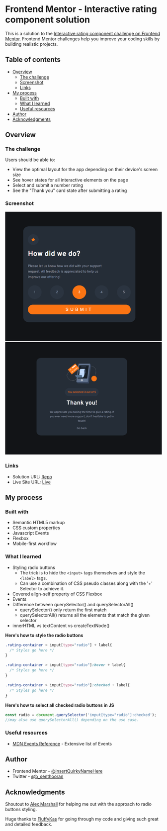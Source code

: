 # Frontend Mentor - Interactive rating component solution

This is a solution to the [Interactive rating component challenge on Frontend Mentor](https://www.frontendmentor.io/challenges/interactive-rating-component-koxpeBUmI). Frontend Mentor challenges help you improve your coding skills by building realistic projects. 

## Table of contents

- [Overview](#overview)
  - [The challenge](#the-challenge)
  - [Screenshot](#screenshot)
  - [Links](#links)
- [My process](#my-process)
  - [Built with](#built-with)
  - [What I learned](#what-i-learned)
  - [Useful resources](#useful-resources)
- [Author](#author)
- [Acknowledgments](#acknowledgments)

## Overview

### The challenge

Users should be able to:

- View the optimal layout for the app depending on their device's screen size
- See hover states for all interactive elements on the page
- Select and submit a number rating
- See the "Thank you" card state after submitting a rating

### Screenshot

![](./ss/SS1.png)
![](./ss/SS2.png)

### Links

- Solution URL: [Repo](https://github.com/insertQuirkyNameHere/css-challenges/blob/main/Challenge2/)
- Live Site URL: [Live](https://sens-css-challenges.netlify.app/challenge2/)

## My process

### Built with
- Semantic HTML5 markup
- CSS custom properties
- Javascript Events
- Flexbox
- Mobile-first workflow


### What I learned

- Styling radio buttons
  - The trick is to hide the `<input>` tags themselves and style the `<label>` tags.
  - Can use a combination of CSS pseudo classes along with the '+' Selector to achieve it.
- Covered align-self property of CSS Flexbox
- Events
- Difference between querySelector() and querySelectorAll()
  - querySelector() only return the first match
  - querySelectorAll() returns all the elements that match the given selector
- innerHTML vs textContent vs createTextNode()

**Here's how to style the radio buttons**
```css
.rating-container > input[type="radio"] + label{
  /* Styles go here */
}
```

```css
.rating-container > input[type="radio"]:hover + label{
  /* Styles go here */
}
```

```css
.rating-container > input[type="radio"]:checked + label{
  /* Styles go here */
}
```
**Here's how to select all checked radio buttons in JS**
```js
const radio = document.querySelector('input[type="radio"]:checked');
//may also use querySelectorAll() depending on the use case.
```

### Useful resources

- [MDN Events Reference](https://developer.mozilla.org/en-US/docs/Web/Events) - Extensive list of Events

## Author
- Frontend Mentor - [@insertQuirkyNameHere](https://www.frontendmentor.io/profile/insertQuirkyNameHere)
- Twitter - [@b_senthooran](https://twitter.com/b_senthooran)

## Acknowledgments

Shoutout to [Alex Marshall](https://www.linkedin.com/in/alex-k-marshall83/?originalSubdomain=uk) for helping me out with the approach to radio buttons styling.

Huge thanks to [FluffyKas](https://www.frontendmentor.io/profile/FluffyKas) for going through my code and giving such great and detailed feedback.
